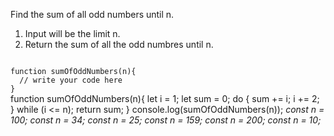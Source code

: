 Find the sum of all odd numbers until n.

1. Input will be the limit n.
2. Return the sum of all the odd numbres until n.

<Editor lang="javascript" type="exercise" testMode="multipleInput">
<code>
function sumOfOddNumbers(n){
  // write your code here
}
</code>

<solution>
function sumOfOddNumbers(n){
  let i = 1;
  let sum = 0;
  do {
    sum += i;
    i += 2;
  } while (i <= n);
  return sum;
}
</solution>

<testcases>
<caller>
console.log(sumOfOddNumbers(n));
</caller>
<testcase>
<i>
const n = 100;
</i>
</testcase>
<testcase>
<i>
const n = 34;
</i>
</testcase>
<testcase>
<i>
const n = 25;
</i>
</testcase>
<testcase>
<i>
const n = 159;
</i>
</testcase>
<testcase>
<i>
const n = 200;
</i>
</testcase>
<testcase>
<i>
const n = 10;
</i>
</testcase>
</testcases>
</Editor>